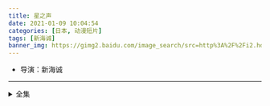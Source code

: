 ```yaml
---
title: 星之声
date: 2021-01-09 10:04:54
categories: [日本, 动漫短片]
tags: [新海诚]
banner_img: https://gimg2.baidu.com/image_search/src=http%3A%2F%2Fi2.hdslb.com%2Fbfs%2Farchive%2Ff401d2ef3404199fba57b4dbf27cabe206ed5f41.jpg&refer=http%3A%2F%2Fi2.hdslb.com&app=2002&size=f9999,10000&q=a80&n=0&g=0n&fmt=jpeg?sec=1612750139&t=330d023a3301cf858213a5b3858a0d21
---
```

* 导演：新海诚
---
<!-- more -->
<details>
<summary>全集</summary>
{% dplayer "url:http://haoa.haozuida.com/20180429/8kqjeV1S/index.m3u8" "type:hls" %}
</details>
